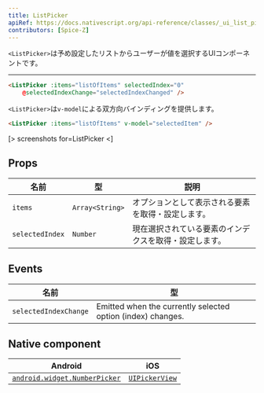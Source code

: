 ```yaml
---
title: ListPicker
apiRef: https://docs.nativescript.org/api-reference/classes/_ui_list_picker_.listpicker
contributors: [Spice-Z]
---
```


`<ListPicker>`は予め設定したリストからユーザーが値を選択するUIコンポーネントです。

---

```html
<ListPicker :items="listOfItems" selectedIndex="0"
    @selectedIndexChange="selectedIndexChanged" />
```

`<ListPicker>`は`v-model`による双方向バインディングを提供します。

```html
<ListPicker :items="listOfItems" v-model="selectedItem" />
```

[> screenshots for=ListPicker <]

## Props

| 名前 | 型 | 説明 |
|------|------|-------------|
| `items` | `Array<String>` | オプションとして表示される要素を取得・設定します。
| `selectedIndex` | `Number` | 現在選択されている要素のインデクスを取得・設定します。

## Events

| 名前 | 型 |
|------|-------------|
| `selectedIndexChange`| Emitted when the currently selected option (index) changes.

## Native component

| Android | iOS |
|---------|-----|
| [`android.widget.NumberPicker`](https://developer.android.com/reference/android/widget/NumberPicker.html) | [`UIPickerView`](https://developer.apple.com/documentation/uikit/uipickerview)
